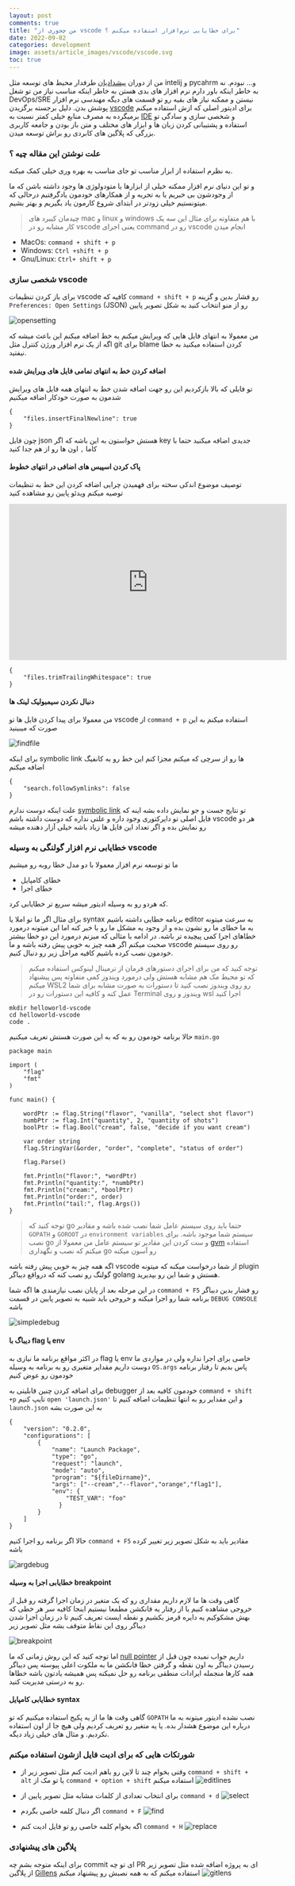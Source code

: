 ```yaml
---
layout: post
comments: true
title: "من چجوری از vscode برای خطایابی نرم‌افزار استفاده میکنم ؟"
date: 2022-09-02
categories: development
image: assets/article_images/vscode/vscode.svg
toc: true
---
```



من از دوران [پیشدادیان](https://fa.wikipedia.org/wiki/%D9%BE%DB%8C%D8%B4%D8%AF%D8%A7%D8%AF%DB%8C%D8%A7%D9%86) طرفدار محیط های توسعه مثل intelij و pycahrm و... نبودم. نه به خاطر اینکه باور دارم نرم افزار های بدی هستن به خاطر اینکه مناسب نیاز من تو شغل DevOps/SRE نیستن و ممکنه نیاز های بقیه رو تو قسمت های دیگه مهندسی نرم افزار پوشش بدن.
 دلیل برجسته برگزیدن [vscode](https://code.visualstudio.com/) برای ادیتور اصلی که ازش استفاده میکنم برمیگرده به مصرف منابع خیلی کمتر نسبت به [IDE](https://en.wikipedia.org/wiki/Integrated_development_environment) و شخصی سازی و سادگی تو استفاده و پشتیبانی کردن زبان ها و ابزار های مختلف و متن باز بودن و جامعه کاربری بزرگی که پلاگین های کابردی رو براش توسعه میدن.

### علت نوشتن این مقاله چیه ؟

به نظرم استفاده از ابزار مناسب تو جای مناسب به بهره وری خیلی کمک میکنه.

و تو این دنیای نرم افزار ممکنه خیلی از ابزارها یا متودولوژی ها وجود داشته باشن که ما از وجودشون بی خبریم یا به تجربه و از همکارهای خودمون یادگرفتیم درحالی که میتونستیم خیلی زودتر در ابتدای شروع کارمون یاد بگیریم و بهتر بشیم.

> چیدمان کیبرد های mac و linux و windows با هم متفاوته  برای مثال این سه یک کار مشابه رو در vscode یعنی اجرای command رو در vscode انجام میدن
* MacOs: `command + shift + p`
*  Windows: `Ctrl +shift + p`
* Gnu/Linux: `Ctrl+ shift + p`


### شخصی سازی vscode

برای باز کردن تنظیمات vscode کافیه که  `command + shift + p`  رو فشار بدین و گزینه `Preferences: Open Settings` (JSON) رو از منو انتخاب کنید به شکل تصویر پایین

![](assets/article_images/vscode/opensetting.gif "opensetting")


من معمولا به انتهای فایل هایی که ویرایش میکنم یه خط اضافه میکنم این باعث میشه که اگه از یک نرم افزار ورژن کنترل مثل git برای blame کردن استفاده میکنید به خطا نیفتید.


#### اضافه کردن خط به انتهای تمامی فایل های ویرایش شده

تو فایلی که بالا بازکردیم این رو جهت اضافه شدن خط به انتهای همه فایل های ویرایش شدمون به صورت خودکار اضافه میکنیم
```
{
    "files.insertFinalNewline": true
}
```
چون فایل json هستش حواستون به این باشه که اگر key جدیدی اضافه میکنید حتما با کاما `,` اون ها رو از هم جدا کنید

#### پاک کردن اسپیس های اضافی در انتهای خطوط

توصیف موضوع اندکی سخته برای فهمیدن چرایی اضافه کردن این خط به تنظیمات توصیه میکنم ویدئو پایین رو مشاهده کنید

<iframe width="560" height="315" src="https://www.youtube.com/embed/jadCrCYKTO4" title="YouTube video player" frameborder="0" allow="accelerometer; autoplay; clipboard-write; encrypted-media; gyroscope; picture-in-picture" allowfullscreen></iframe>

```
{
    "files.trimTrailingWhitespace": true
}
```
####  دنبال نکردن سیمبولیک لینک ها

من معمولا برای پیدا کردن فایل ها تو vscode از `command + p` استفاده میکنم به این صورت که میبینید

![](assets/article_images/vscode/findfile.gif "findfile")

برای اینکه symbolic link ها رو از سرچی که میکنم مجزا کنم این خط رو به کانفیگ اضافه میکنم
```
{
    "search.followSymlinks": false
}
```
علت اینکه دوست ندارم [symbolic link](https://en.wikipedia.org/wiki/Symbolic_link) تو نتایج جست و جو نمایش داده بشه اینه که فایل اصلی تو دایرکتوری وجود داره و علتی نداره که دوست داشته باشم vscode هر دو رو نمایش بده و اگر تعداد این فایل ها زیاد باشه خیلی آزار دهنده میشه


### خطایابی نرم افزار گولنگی به وسیله vscode

ما تو توسعه نرم افزار معمولا با دو مدل خطا روبه رو میشیم

* خطای کامپایل
* خطای اجرا

که هردو رو به وسیله ادیتور میشه سریع تر خطایابی کرد.

برای مثال اگر ما تو املا یا syntax برنامه خطایی داشته باشیم editor به سرعت میتونه به ما خطای ما رو نشون بده و از وجود یه مشکل ما رو با خبر کنه اما این میتونه درمورد خطاهای اجرا کمی پیچیده تر باشه.
در ادامه با مثالی که میزنم درمورد این دو خطا بیشتر صحبت میکنم
اگر همه چیز به خوبی پیش رفته باشه و ما vscode رو روی سیستم خودمون نصب کرده باشیم کافیه مراحل زیر رو دنبال کنیم.

> توجه کنید که من برای اجرای دستورهای فرمان از ترمینال لینوکس استفاده میکنم که تو محیط مک هم مشابه هستش ولی درمورد ویندوز کمی متفاوته پس پیشنهاد میکنم WSL2 رو روی ویندوز نصب کنید تا دستورات به صورت مشابه برای شما عمل کنه و کافیه این دستورات رو در Terminal ویندوز و روی wsl اجرا کنید

```
mkdir helloworld-vscode
cd helloworld-vscode
code .
```
حالا برنامه خودمون رو به که به این صورت هستش تعریف میکنیم `main.go`

```
package main

import (
	"flag"
	"fmt"
)

func main() {

	wordPtr := flag.String("flavor", "vanilla", "select shot flavor")
	numbPtr := flag.Int("quantity", 2, "quantity of shots")
	boolPtr := flag.Bool("cream", false, "decide if you want cream")

	var order string
	flag.StringVar(&order, "order", "complete", "status of order")

	flag.Parse()

	fmt.Println("flavor:", *wordPtr)
	fmt.Println("quantity:", *numbPtr)
	fmt.Println("cream:", *boolPtr)
	fmt.Println("order:", order)
	fmt.Println("tail:", flag.Args())
}
```

> توجه کنید که go  حتما باید روی سیستم عامل شما نصب شده باشه و مقادیر `GOPATH` و `GOROOT` در `environment variables` سیستم شما موجود باشه. برای نصب go  و ست کردن این مقادیر تو سیستم عامل من معمولا از [gvm](https://github.com/moovweb/gvm)  استفاده میکنم که نصب و نگهداری go رو آسون میکنه

اگه همه چیز به خوبی پیش رفته باشه vscode از شما درخواست میکنه که میتونه plugin گولنگ رو نصب کنه که درواقع دیباگر golang هستش و شما این رو بپدیرید.

در این مرحله بعد از پایان نصب نیازمندی ها اگه شما `command + F5` رو فشار بدین دیباگر برنامه شما رو اجرا میکنه و خروجی باید شبیه به تصویر پایین در قسمت `DEBUG CONSOLE` باشه

![](assets/article_images/vscode/simpledebug.gif "simpledebug")


#### دیباگ با flag یا env

در اکثر مواقع برنامه ما نیازی به flag یا env خاصی برای اجرا نداره ولی در مواردی ما دوست داریم مقدایر متغیری رو به برنامه به وسیله `OS.args` پاس بدیم تا رفتار برنامه خودمون رو عوض کنیم

برای اضافه کردن چنین قابلیتی به debugger خودمون کافیه بعد از `command + shift +p` تایپ کنیم `open 'launch.json'` و این مقدایر رو به انتها تنظیمات اضافه کنیم تا `launch.json` به این صورت بشه

```
{
    "version": "0.2.0",
    "configurations": [
        {
            "name": "Launch Package",
            "type": "go",
            "request": "launch",
            "mode": "auto",
            "program": "${fileDirname}",
            "args": ["--cream","--flavor","orange","flag1"],
            "env": {
                "TEST_VAR": "foo"
              }
        }
    ]
}
```

حالا اگر برنامه رو اجرا کنیم  `command + F5` مقادیر باید به شکل تصویر زیر تغییر کرده باشه

![](assets/article_images/vscode/argdebug.gif "argdebug")



#### خطایابی اجرا به وسیله breakpoint

گاهی وقت ها ما لازم داریم مقداری رو که یک متغیر در زمان اجرا گرفته رو قبل از خروجی مشاهده کنیم یا از رفتار یه فانکشن مطمعا نیستیم اینجا کافیه سر هر خطی که بهش مشکوکیم یه دایره قرمز بکشیم و نقطه ایست تعریف کنیم تا در زمان اجرا شدن دیباگر روی این نقاط متوقف بشه مثل تصویر زیر

![](assets/article_images/vscode/breakpoint.gif "breakpoint")


اما توجه کنید که این روش زمانی که ما [null pointer](https://www.geeksforgeeks.org/how-to-check-pointer-or-interface-is-nil-or-not-in-golang/)  داریم جواب نمیده چون قبل از رسیدن دیباگر به اون نقطه و گرفتن خطا فانکشن ما به ملکوت اعلی پیوسته پس دیباگر همه کارها منجمله ایرادات منطقی برنامه رو حل نمیکنه پس همیشه یادتون باشه خطاها رو به درستی مدیریت کنید.

#### خطایابی کامپایل syntax
گاهی وقت ها ما از یه پکیج استفاده میکنیم که تو `GOPATH` نصب نشده ادیتور میتونه به ما درباره این موضوع هشدار بده.
یا یه متغیر رو تعریف کردیم ولی هیچ جا از اون استفاده نکردیم.
و مثال های خیلی زیاد دیگه.


### شورتکات هایی که برای ادیت فایل ازشون استفاده میکنم

* وقتی بخوام چند تا لاین رو باهم ادیت کنم مثل تصویر زیر از `command + shift + alt` یا تو مک از `command + option + shift` استفاده میکنم
![](assets/article_images/vscode/editlines.gif "editlines")

* برای انتخاب تعدادی از کلمات مشابه مثل تصویر پایین از `command + d`
![](assets/article_images/vscode/select.gif "select")

* اگر دنبال کلمه خاصی بگردم `command + F`
![](assets/article_images/vscode/find.gif "find")

* اگه بخوام کلمه خاصی رو تو فایل ادیت کنم `command + H`
![](assets/article_images/vscode/replace.gif "replace")


### پلاگین های پیشنهادی

برای اینکه متوجه بشم چه commit ای تو چه PR ای به پروژه اضافه شده مثل تصویر زیر از پلاگین [Gillens](https://gitlens.amod.io/) استفاده میکنم که به همه نصبش رو پیشنهاد میکنم
![](assets/article_images/vscode/gitlens.gif "gitlens")


